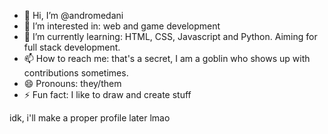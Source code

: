- 👋 Hi, I’m @andromedani
- 👀 I’m interested in: web and game development
- 🌱 I’m currently learning: HTML, CSS, Javascript and Python. Aiming for full stack development. 
- 📫 How to reach me: that's a secret, I am a goblin who shows up with contributions sometimes. 
- 😄 Pronouns: they/them
- ⚡ Fun fact: I like to draw and create stuff

idk, i'll make a proper profile later lmao
<!---
andromedani/andromedani is a ✨ special ✨ repository because its `README.md` (this file) appears on your GitHub profile.
You can click the Preview link to take a look at your changes.
--->
